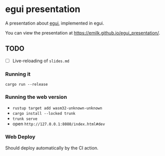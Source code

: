# egui presentation

A presentation about [egui](https://github.com/emilk/egui), implemented in egui.

You can view the presentation at <https://emilk.github.io/egui_presentation/>.

## TODO
* [ ] Live-reloading of `slides.md`

### Running it

`cargo run --release`

### Running the web version
* `rustup target add wasm32-unknown-unknown`
* `cargo install --locked trunk`
* `trunk serve`
* open `http://127.0.0.1:8080/index.html#dev`

### Web Deploy
Should deploy automatically by the CI action.
